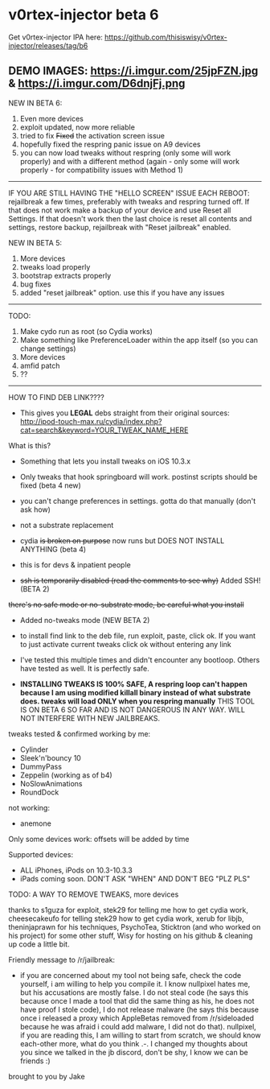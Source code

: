 # v0rtex-injector beta 6

Get v0rtex-injector IPA here: https://github.com/thisiswisy/v0rtex-injector/releases/tag/b6

DEMO IMAGES: https://i.imgur.com/25jpFZN.jpg & https://i.imgur.com/D6dnjFj.png
-----------------------------------
NEW IN BETA 6:

1. Even more devices
2. exploit updated, now more reliable
3. tried to fix ~~Fixed~~ the activation screen issue
4. hopefully fixed the respring panic issue on A9 devices
5. you can now load tweaks without respring (only some will work properly) and with a different method (again - only some will work properly - for compatibility issues with Method 1)
-------------------------------------------------

IF YOU ARE STILL HAVING THE "HELLO SCREEN" ISSUE EACH REBOOT: rejailbreak a few times, preferably with tweaks and respring turned off. If that does not work make a backup of your device and use Reset all Settings. If that doesn't work then the last choice is reset all contents and settings, restore backup, rejailbreak with "Reset jailbreak" enabled.

NEW IN BETA 5:

1. More devices
2. tweaks load properly
3. bootstrap extracts properly
4. bug fixes
5. added "reset jailbreak" option. use this if you have any issues
-------------------------------------------------
TODO:

1. Make cydo run as root (so Cydia works)
2. Make something like PreferenceLoader within the app itself (so you can change settings)
3. More devices
4. amfid patch
5. ??
----------------------------------------

HOW TO FIND DEB LINK????
- This gives you **LEGAL** debs straight from their original sources: http://ipod-touch-max.ru/cydia/index.php?cat=search&keyword=YOUR_TWEAK_NAME_HERE

What is this? 
- Something that lets you install tweaks on iOS 10.3.x

- Only tweaks that hook springboard will work. postinst scripts should be fixed (beta 4 new)

- you can't change preferences in settings. gotta do that manually (don't ask how)

- not a substrate replacement

- cydia ~~is broken on purpose~~ now runs but DOES NOT INSTALL ANYTHING (beta 4)

- this is for devs & inpatient people

- ~~ssh is temporarily disabled (read the comments to see why)~~ Added SSH! (BETA 2)

~~there's no safe mode or no-substrate mode, be careful what you install~~
- Added no-tweaks mode (NEW BETA 2) 

- to install find link to the deb file, run exploit, paste, click ok. If you want to just activate current tweaks click ok without entering any link

- I've tested this multiple times and didn't encounter any bootloop. Others have tested as well. It is perfectly safe.

- **INSTALLING TWEAKS IS 100% SAFE, A respring loop can't happen because I am using modified killall binary instead of what substrate does. tweaks will load ONLY when you respring manually** THIS TOOL IS ON BETA 6 SO FAR AND IS NOT DANGEROUS IN ANY WAY. WILL NOT INTERFERE WITH NEW JAILBREAKS.

tweaks tested & confirmed working by me:

- Cylinder
- Sleek'n'bouncy 10
- DummyPass
- Zeppelin (working as of b4)
- NoSlowAnimations
- RoundDock

not working:

- anemone 

Only some devices work: offsets will be added by time

Supported devices:

- ALL iPhones, iPods on 10.3-10.3.3
- iPads coming soon. DON'T ASK "WHEN" AND DON'T BEG "PLZ PLS"

TODO: A WAY TO REMOVE TWEAKS, more devices

thanks to s1guza for exploit, stek29 for telling me how to get cydia work, cheesecakeufo for telling stek29 how to get cydia work, xerub for libjb, theninjaprawn for his techniques, PsychoTea, Sticktron (and who worked on his project) for some other stuff, Wisy for hosting on his github & cleaning up code a little bit. 

Friendly message to /r/jailbreak:

- if you are concerned about my tool not being safe, check the code yourself, i am willing to help you compile it. I know nullpixel hates me, but his accusations are mostly false. I do not steal code (he says this because once I made a tool that did the same thing as his, he does not have proof I stole code), I do not release malware (he says this because once i released a proxy which AppleBetas removed from /r/sideloaded because he was afraid i could add malware, I did not do that). nullpixel, if you are reading this, I am willing to start from scratch, we should know each-other more, what do you think .-. I changed my thoughts about you since we talked in the jb discord, don't be shy, I know we can be friends :)

brought to you by Jake
